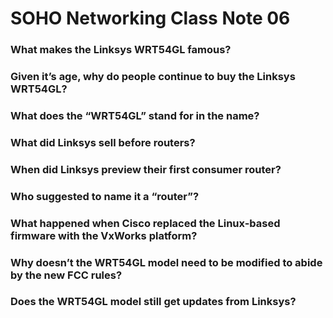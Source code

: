 # SOHO Networking Class Note 06
### What makes the Linksys WRT54GL famous?

### Given it’s age, why do people continue to buy the Linksys WRT54GL?

### What does the “WRT54GL” stand for in the name?

### What did Linksys sell before routers?

### When did Linksys preview their first consumer router?

### Who suggested to name it a “router”?

### What happened when Cisco replaced the Linux-based firmware with the VxWorks platform?

### Why doesn’t the WRT54GL model need to be modified to abide by the new FCC rules?

### Does the WRT54GL model still get updates from Linksys?
